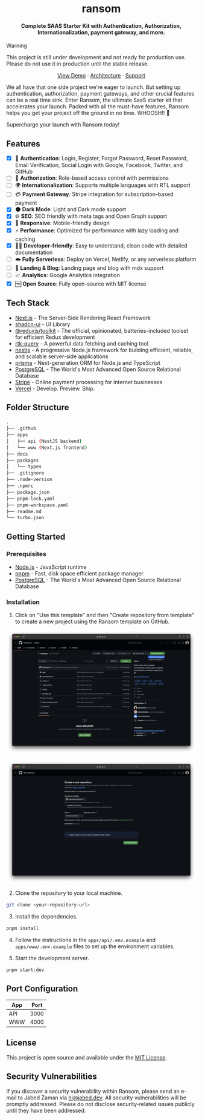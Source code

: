 <h1 align="center">ransom</h1>
<h4 align="center">
    Complete SAAS Starter Kit with Authentication, Authorization, Internationalization, payment gateway, and more.
</h4>

> [!WARNING]
> This project is still under development and not ready for production use. Please do not use it in production until the stable release.

<p align="center">
    <a href="ransom.jabed.dev" target="_blank">View Demo</a>
    ·
    <a href="/docs/architecture.md">Architecture</a>
    ·
    <a href="https://github.com/sponsors/jabedzaman">Support</a>
</p>

We all have that one side project we're eager to launch. But setting up authentication, authorization, payment gateways, and other crucial features can be a real time sink. Enter Ransom, the ultimate SaaS starter kit that accelerates your launch. Packed with all the must-have features, Ransom helps you get your project off the ground in no time. WHOOSH!! 🚀

Supercharge your launch with Ransom today!

## Features

- [x] 🔐 **Authentication**: Login, Register, Forgot Password, Reset Password, Email Verification, Social Login with Google, Facebook, Twitter, and GitHub
- [ ] 🔑 **Authorization**: Role-based access control with permissions
- [ ] 🌍 **Internationalization**: Supports multiple languages with RTL support
- [ ] 💳 **Payment Gateway**: Stripe integration for subscription-based payment
- [x] 🌑 **Dark Mode**: Light and Dark mode support
- [x] 🌐 **SEO**: SEO friendly with meta tags and Open Graph support
- [x] 📱 **Responsive**: Mobile-friendly design
- [x] ⚡ **Performance**: Optimized for performance with lazy loading and caching
- [x] 👨‍💻 **Developer-friendly**: Easy to understand, clean code with detailed documentation
- [ ] ☁️ **Fully Serverless**: Deploy on Vercel, Netlify, or any serverless platform
- [ ] 📄 **Landing & Blog**: Landing page and blog with mdx support
- [ ] 📈 **Analytics**: Google Analytics integration
- [x] 🆓 **Open Source**: Fully open-source with MIT license

## Tech Stack

- [Next.js](https://nextjs.org) - The Server-Side Rendering React Framework
- [shadcn-ui](https://ui.shadcn.com) - UI Library 
- [@reduxjs/toolkit](https://redux-toolkit.js.org) - The official, opinionated, batteries-included toolset for efficient Redux development
- [rtk-query](https://redux-toolkit.js.org/rtk-query/overview) - A powerful data fetching and caching tool
- [nestjs](https://nestjs.com) - A progressive Node.js framework for building efficient, reliable, and scalable server-side applications
- [prisma](https://prisma.io) - Next-generation ORM for Node.js and TypeScript
- [PostgreSQL](https://www.postgresql.org) - The World's Most Advanced Open Source Relational Database
- [Stripe](https://stripe.com) - Online payment processing for internet businesses
- [Vercel](https://vercel.com) - Develop. Preview. Ship.

## Folder Structure

```bash
.
├── .github
├── apps
│   ├── api (NestJS backend)
│   └── www (Next.js frontend)
├── docs
├── packages
│   └── types
├── .gitignore
├── .node-version
├── .npmrc
├── package.json
├── pnpm-lock.yaml
├── pnpm-workspace.yaml
├── readme.md
└── turbo.json
```

## Getting Started

### Prerequisites

- [Node.js](https://nodejs.org) - JavaScript runtime
- [pnpm](https://pnpm.io) - Fast, disk space efficient package manager
- [PostgreSQL](https://www.postgresql.org) - The World's Most Advanced Open Source Relational Database

### Installation

1. Click on "Use this template" and then "Create repository from template" to create a new project using the Ransom template on GitHub.

![Create a new project using the Ransom template on GitHub](/docs/images/step-1.png)

![Create a new project using the Ransom template on GitHub](/docs/images/step-2.png)

2. Clone the repository to your local machine.

```bash
git clone <your-repository-url>
```

3. Install the dependencies.

```bash
pnpm install
```

4. Follow the instructions in the `apps/api/.env.example` and `apps/www/.env.example` files to set up the environment variables.

5. Start the development server.

```bash
pnpm start:dev
```

## Port Configuration

<!-- table for ports -->

| App | Port |
| --- | --- |
| API | 3000 |
| WWW | 4000 |


## License

This project is open source and available under the [MIT License](/LICENSE).

## Security Vulnerabilities

If you discover a security vulnerability within Ransom, please send an e-mail to Jabed Zaman via [hi@jabed.dev](mailto:hi@jabed.dev). All security vulnerabilities will be promptly addressed. Please do not disclose security-related issues publicly until they have been addressed.



